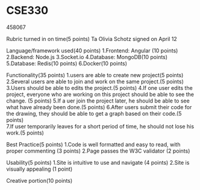 # CSE330
458067

Rubric turned in on time(5 points)
Ta Olivia Schotz signed on April 12

Language/framework used(40 points)
1.Frontend: Angular (10 points)
2.Backend: Node.js
3.Socket.io
4.Database: MongoDB(10 points)
5.Database: Redis(10 points)
6.Docker(10 points)

Functionality(35 points)
1.users are able to create new project(5 points)
2.Several users are able to join and work on the same project.(5 points)
3.Users should be able to edits the project.(5 points)
4.If one user edits the project, everyone who are working on this project should be able to see 	the change. (5 points)
5.If a uer join the project later, he should be able to see what have already been done.(5 points)
6.After users submit their code for the drawing, they should be able to get a graph based on their 	code.(5 points) 	
7.If user temporarily leaves for a short period of time, he should not lose his work.(5 points)

Best Practice(5 points)
1.Code is well formatted and easy to read, with proper commenting (3 points)
2.Page passes the W3C validator (2 points)

Usability(5 points)
1.Site is intuitive to use and navigate (4 points)
2.Site is visually appealing (1 point)

Creative portion(10 points)

